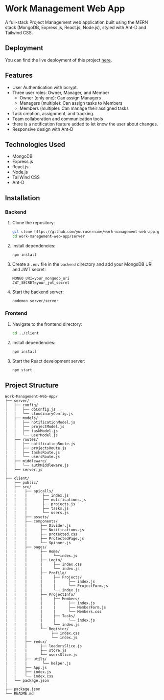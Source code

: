 # Work Management Web App

A full-stack Project Management web application built using the MERN stack (MongoDB, Express.js, React.js, Node.js), styled with Ant-D and Tailwind CSS.

## Deployment

You can find the live deployment of this project [here](https://work-management-web-app-3.onrender.com).

## Features

- User Authentication with bcrypt.
- Three user roles: Owner, Manager, and Member
  - Owner (only one): Can assign Managers
  - Managers (multiple): Can assign tasks to Members
  - Members (multiple): Can manage their assigned tasks
- Task creation, assignment, and tracking.
- Team collaboration and communication tools
- there is a notification feature added to let know the user about changes.
- Responsive design with Ant-D

## Technologies Used

- MongoDB
- Express.js
- React.js
- Node.js
- TailWind CSS
- Ant-D

## Installation

### Backend

1. Clone the repository:

   ```sh
   git clone https://github.com/yourusername/work-management-web-app.git
   cd work-management-web-app/server
   ```

2. Install dependencies:

   ```sh
   npm install
   ```

3. Create a `.env` file in the `backend` directory and add your MongoDB URI and JWT secret:

   ```env
   MONGO_URI=your_mongodb_uri
   JWT_SECRET=your_jwt_secret
   ```

4. Start the backend server:
   ```sh
   nodemon server/server
   ```

### Frontend

1. Navigate to the frontend directory:

   ```sh
   cd ../client
   ```

2. Install dependencies:

   ```sh
   npm install
   ```

3. Start the React development server:
   ```sh
   npm start
   ```

## Project Structure

```plaintext
Work-Management-Web-App/
├── server/
│   ├── config/
│   │   ├── dbConfig.js
|   |   └── cloudinaryConfig.js
│   ├── models/
│   │   ├── notificationModel.js
│   │   ├── projectModel.js
|   |   ├── taskModel.js
│   │   └── userModel.js
│   ├── routes/
│   │   ├── notificationRoute.js
│   │   ├── projectsRoute.js
|   |   ├── tasksRoute.js
|   |   └── usersRoute.js
│   ├── middleware/
│   │   └── authMiddleware.js
│   └── server.js
|
├── client/
│   ├── public/
│   ├── src/
|   |    ├── apicalls/
|   |    |       ├── index.js
|   |    |       ├── notifications.js
|   |    |       ├── projects.js
|   |    |       ├── tasks.js
|   |    |       └── users.js
|   |    ├── assets/
│   |    ├── components/
|   |    |      ├── Divider.js
|   |    |      ├── Notifications.js
|   |    |      ├── protected.css
|   |    |      ├── ProtectedPage.js
|   |    |      └── Spinner.js
│   |    ├── pages/
|   |    |      ├── Home/
|   |    |      |     └──index.js
|   |    |      ├── Login/
|   |    |      |     ├── index.css
|   |    |      |     └── index.js
|   |    |      ├── Profile/
|   |    |      |     ├── Projects/
|   |    |      |     |      ├── index.js
|   |    |      |     |      └── ProjectForm.js
|   |    |      |     └── index.js
|   |    |      ├── ProjectInfo/
|   |    |      |     ├── Members/
|   |    |      |     |      ├── index.js
|   |    |      |     |      ├── MemberForm.js
|   |    |      |     |      └── Members.css
|   |    |      |     ├── Tasks/
|   |    |      |     |      └── index.js
|   |    |      |     └── index.js
|   |    |      └── Register/
|   |    |           ├── index.css
|   |    |           └── index.js
|   |    ├── redux/
|   |    |      ├── loadersSlice.js
|   |    |      ├── store.js
|   |    |      └── usersSlice.js
|   |    ├── utils/
|   |    |       └── helper.js
│   |    ├── App.js
│   |    ├── index.js
│   |    └── index.css
│   └── package.json
|
├── package.json
└── README.md
```
